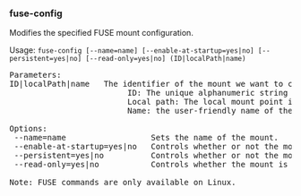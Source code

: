 ### fuse-config
Modifies the specified FUSE mount configuration.

Usage: `fuse-config [--name=name] [--enable-at-startup=yes|no] [--persistent=yes|no] [--read-only=yes|no] (ID|localPath|name)`
<pre>
Parameters:
ID|localPath|name   The identifier of the mount we want to configure. It can be one of the following:
                         ID: The unique alphanumeric string that identifies the mount.
                         Local path: The local mount point in the filesystem.
                         Name: the user-friendly name of the mount, set when it was added or by fuse-config.

Options:
 --name=name                  Sets the name of the mount.
 --enable-at-startup=yes|no   Controls whether or not the mount should be enabled automatically on startup.
 --persistent=yes|no          Controls whether or not the mount is saved across restarts.
 --read-only=yes|no           Controls whether the mount is read-only or writable.

Note: FUSE commands are only available on Linux.
</pre>
